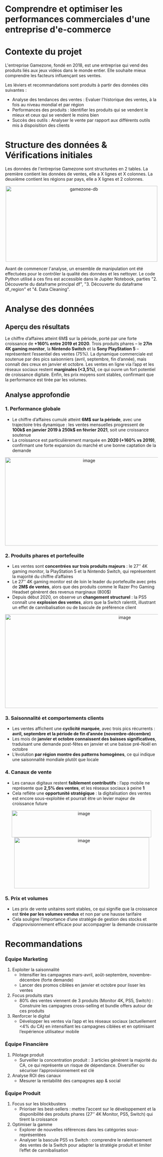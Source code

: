 # Comprendre et optimiser les performances commerciales d'une entreprise d'e-commerce

# Contexte du projet

L'entreprise Gamezone, fondé en 2018, est une entreprise qui vend des produits liés aux jeux vidéos dans le monde entier.
Elle souhaite mieux comprendre les facteurs influençant ses ventes. 

Les léviers et recommandations sont produits à partir des données clés suivantes :
* Analyse des tendances des ventes : Evaluer l'historique des ventes, à la fois au niveau mondial et par région
* Performances des produits : Identifier les produits qui se vendent le mieux et ceux qui se vendent le moins bien
* Succès des outils : Analyser le vente par rapport aux différents outils mis à dispoisition des clients

# Structure des données & Vérifications initiales

Les données de l'entreprise Gamezone sont structurées en 2 tables.
La première contient les données de ventes, elle a X lignes et X colonnes.
La deuxième contient les régions par pays, elle a X lignes et 2 colonnes.

<p align="center">
  <img width="500" height="250" alt="gamezone-db" src="https://github.com/user-attachments/assets/e4d02cca-8f5e-454e-b284-5637ab4b6342" />
</p>

Avant de commencer l'analyse, un ensemble de manipulation ont été effectuées pour le contrôler la qualité des données et les nettoyer. Le code Python utilisé à ces fins est accessible dans le Jupiter Notebook, parties "2. Découverte du dataframe principal df",  "3. Découverte du dataframe df_region" et "4. Data Cleaning".

# Analyse des données

## Aperçu des résultats

Le chiffre d’affaires atteint 6M$ sur la période, porté par une forte croissance de <b>+160% entre 2019 et 2020</b>. 
Trois produits phares – le <b>27in 4K gaming monitor</b>, la <b>Nintendo Switch</b> et la <b>Sony PlayStation 5</b> – représentent l’essentiel des ventes (75%).
La dynamique commerciale est soutenue par des pics saisonniers (avril, septembre, fin d’année), mais connaît des creux en janvier et octobre. 
Les ventes en ligne via l’app et les réseaux sociaux restent <b>marginales (<3,5%)</b>, ce qui ouvre un fort potentiel de croissance digitale. Enfin, les prix moyens sont stables, confirmant que la performance est tirée par les volumes.

## Analyse approfondie

### 1. Performance globale

* Le chiffre d’affaires cumulé atteint <b>6M$ sur la période</b>, avec une trajectoire très dynamique : les ventes mensuelles progressent de <b>100k$ en janvier 2019 à 250k$ en février 2021</b>, soit une croissance soutenue
* La croissance est particulièrement marquée en <b>2020 (+160% vs 2019)</b>, confirmant une forte expansion du marché et une bonne captation de la demande

<p align="center">
	<img width="538" height="291" alt="image" src="https://github.com/user-attachments/assets/e345cb1a-b66a-4a59-af9a-eaa6a6cb9a18" />
</p>

### 2. Produits phares et portefeuille

* Les ventes sont <b>concentrées sur trois produits majeurs</b> : le 27’’ 4K gaming monitor, la PlayStation 5 et la Nintendo Switch, qui représentent la majorité du chiffre d’affaires
* Le 27’’ 4K gaming monitor est de loin le leader du portefeuille avec près de <b>2M$ de ventes</b>, alors que des produits comme le Razer Pro Gaming Headset génèrent des revenus marginaux (800$)
* Depuis début 2020, on observe un <b>changement structurel</b> : la PS5 connaît une <b>explosion des ventes</b>, alors que la Switch ralentit, illustrant un effet de cannibalisation ou de bascule de préférence client

<p align="center">
	<img width="773" height="309" alt="image" src="https://github.com/user-attachments/assets/fb4b51f1-de3b-4fea-95f0-f548b9476097" />
</p>

### 3. Saisonnalité et comportements clients

* Les ventes affichent une <b>cyclicité marquée</b>, avec trois pics récurrents : <b>avril, septembre et la période de fin d’année (novembre-décembre)</b>
* Les mois de <b>janvier et octobre connaissent des baisses significatives</b>, traduisant une demande post-fêtes en janvier et une baisse pré-Noël en octobre
* L’évolution <b>par région montre des patterns homogènes</b>, ce qui indique une saisonnalité mondiale plutôt que locale

### 4. Canaux de vente

* Les canaux digitaux restent <b>faiblement contributifs</b> : l’app mobile ne représente que <b>2,5% des ventes</b>, et les réseaux sociaux à peine <b>1</b>
* Cela reflète une <b>opportunité stratégique</b> : la digitalisation des ventes est encore sous-exploitée et pourrait être un levier majeur de croissance future

<p align="center">
	<img width="460" height="89" alt="image" src="https://github.com/user-attachments/assets/2770354c-1a3e-4c77-ba1a-927abd7e76bc" />
	<img width="445" height="168" alt="image" src="https://github.com/user-attachments/assets/1054b0a6-32db-4d0d-9547-de3028e8795e" />
</p>

### 5. Prix et volumes

* Les prix de vente unitaires sont stables, ce qui signifie que la croissance est <b>tirée par les volumes vendus</b> et non par une hausse tarifaire
* Cela souligne l’importance d’une stratégie de gestion des stocks et d’approvisionnement efficace pour accompagner la demande croissante


# Recommandations

### Équipe Marketing

1. Exploiter la saisonnalité
	* Intensifier les campagnes mars-avril, août-septembre, novembre-décembre (forte demande)
	* Lancer des promos ciblées en janvier et octobre pour lisser les ventes
2. Focus produits stars
	* 80% des ventes viennent de 3 produits (Monitor 4K, PS5, Switch) : Construire les campagnes cross-selling et bundle offers autour de ces produits
3. Renforcer le digital
	* Développer les ventes via l’app et les réseaux sociaux (actuellement <4% du CA) en intensifiant les campagnes ciblées et en optimisant l’expérience utilisateur mobile


### Équipe Financière

1. Pilotage produit
	* Surveiller la concentration produit : 3 articles génèrent la majorité du CA, ce qui représente un risque de dépendance. Diversifier ou sécuriser l’approvisionnement est clé
2. Analyse ROI des canaux
	* Mesurer la rentabilité des campagnes app & social

### Équipe Produit

1. Focus sur les blockbusters
	* Prioriser les best-sellers : mettre l’accent sur le développement et la disponibilité des produits phares (27’’ 4K Monitor, PS5, Switch) qui tirent la croissance
2. Optimiser la gamme
	* Explorer de nouvelles références dans les catégories sous-représentées
	* Analyser la bascule PS5 vs Switch : comprendre le ralentissement des ventes de la Switch pour adapter la stratégie produit et limiter l’effet de cannibalisation
